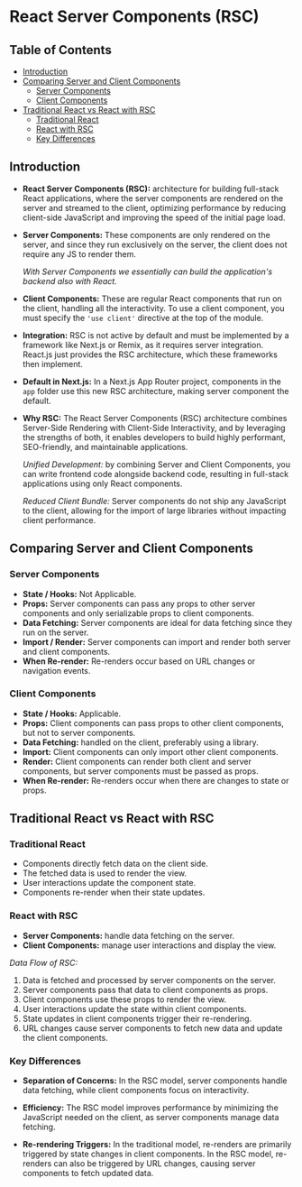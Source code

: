 # React Server Components (RSC)

## Table of Contents

- [Introduction](#introduction)
- [Comparing Server and Client Components](#comparing-server-and-client-components)
  - [Server Components](#server-components)
  - [Client Components](#client-components)
- [Traditional React vs React with RSC](#traditional-react-vs-react-with-rsc)
  - [Traditional React](#traditional-react)
  - [React with RSC](#react-with-rsc)
  - [Key Differences](#key-differences)

## Introduction

- **React Server Components (RSC):** architecture for building full-stack React applications, where the server components are rendered on the server and streamed to the client, optimizing performance by reducing client-side JavaScript and improving the speed of the initial page load.

- **Server Components:** These components are only rendered on the server, and since they run exclusively on the server, the client does not require any JS to render them.

  _With Server Components we essentially can build the application's backend also with React._

- **Client Components:** These are regular React components that run on the client, handling all the interactivity. To use a client component, you must specify the `'use client'` directive at the top of the module.

- **Integration:** RSC is not active by default and must be implemented by a framework like Next.js or Remix, as it requires server integration. React.js just provides the RSC architecture, which these frameworks then implement.

- **Default in Next.js:** In a Next.js App Router project, components in the `app` folder use this new RSC architecture, making server component the default.

- **Why RSC:** The React Server Components (RSC) architecture combines Server-Side Rendering with Client-Side Interactivity, and by leveraging the strengths of both, it enables developers to build highly performant, SEO-friendly, and maintainable applications.

  _Unified Development:_ by combining Server and Client Components, you can write frontend code alongside backend code, resulting in full-stack applications using only React components.

  _Reduced Client Bundle:_ Server components do not ship any JavaScript to the client, allowing for the import of large libraries without impacting client performance.

## Comparing Server and Client Components

### Server Components

- **State / Hooks:** Not Applicable.
- **Props:** Server components can pass any props to other server components and only serializable props to client components.
- **Data Fetching:** Server components are ideal for data fetching since they run on the server.
- **Import / Render:** Server components can import and render both server and client components.
- **When Re-render:** Re-renders occur based on URL changes or navigation events.

### Client Components

- **State / Hooks:** Applicable.
- **Props:** Client components can pass props to other client components, but not to server components.
- **Data Fetching:** handled on the client, preferably using a library.
- **Import:** Client components can only import other client components.
- **Render:** Client components can render both client and server components, but server components must be passed as props.
- **When Re-render:** Re-renders occur when there are changes to state or props.

## Traditional React vs React with RSC

### Traditional React

- Components directly fetch data on the client side.
- The fetched data is used to render the view.
- User interactions update the component state.
- Components re-render when their state updates.

### React with RSC

- **Server Components:** handle data fetching on the server.
- **Client Components:** manage user interactions and display the view.

_Data Flow of RSC:_

1. Data is fetched and processed by server components on the server.
2. Server components pass that data to client components as props.
3. Client components use these props to render the view.
4. User interactions update the state within client components.
5. State updates in client components trigger their re-rendering.
6. URL changes cause server components to fetch new data and update the client components.

### Key Differences

- **Separation of Concerns:** In the RSC model, server components handle data fetching, while client components focus on interactivity.

- **Efficiency:** The RSC model improves performance by minimizing the JavaScript needed on the client, as server components manage data fetching.

- **Re-rendering Triggers:** In the traditional model, re-renders are primarily triggered by state changes in client components. In the RSC model, re-renders can also be triggered by URL changes, causing server components to fetch updated data.
